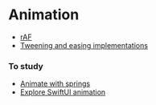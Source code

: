 # Animation

- [rAF](https://www.youtube.com/watch?v=wSEU7ivOnzc)
- [Tweening and easing implementations](https://www.youtube.com/watch?v=ZPlYZRubXkU)

### To study

- [Animate with springs](https://developer.apple.com/videos/play/wwdc2023/10158/)
- [Explore SwiftUI animation](https://developer.apple.com/videos/play/wwdc2023/10156/)

